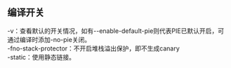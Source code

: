 ## 编译开关
-v：查看默认的开关情况，如有--enable-default-pie则代表PIE已默认开启，可通过编译时添加-no-pie关闭。<br>
-fno-stack-protector：不开启堆栈溢出保护，即不生成canary<br>
-static：使用静态链接。<br>
